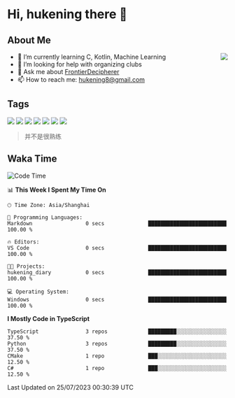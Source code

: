 # Hi, hukening there 👋

## About Me

<a href="#">
  <img align="right" src="https://github-readme-stats-git-masterrstaa-rickstaa.vercel.app/api?username=Tokyo469&count_private=true&show_icons=true&bg_color=15,f2f7fd,E0EAFC" />
</a>

- 🌱 I’m currently learning C, Kotlin, Machine Learning
- 🤔 I’m looking for help with organizing clubs
- 💬 Ask me about [FrontierDecipherer](https://github.com/FrontierDecipherer)
- 📫 How to reach me: hukening8@gmail.com

## Tags

![](https://img.shields.io/badge/-Python-3e74a2?style=flat-square&logo=Python&logoColor=fff)
![](https://img.shields.io/badge/-C++-00579c?style=flat-square&logo=cplusplus&logoColor=fff)
![](https://img.shields.io/badge/-Node.js-339933?style=flat-square&logo=Node.js&logoColor=fff)
![](https://img.shields.io/badge/-React-2d98ce?style=flat-square&logo=React&logoColor=fff)
![](https://img.shields.io/badge/-Linux-000000?style=flat-square&logo=Linux&logoColor=fff)
![](https://img.shields.io/badge/-MySQL-4479A1?style=flat-square&logo=MySQL&logoColor=fff)
![](https://img.shields.io/badge/-MongoDB-47A248?style=flat-square&logo=MongoDB&logoColor=fff)

> 并不是很熟练

## Waka Time

<!--START_SECTION:waka-->
![Code Time](http://img.shields.io/badge/Code%20Time-289%20hrs%2031%20mins-blue)

📊 **This Week I Spent My Time On** 

```text
🕑︎ Time Zone: Asia/Shanghai

💬 Programming Languages: 
Markdown                 0 secs              █████████████████████████   100.00 % 

🔥 Editors: 
VS Code                  0 secs              █████████████████████████   100.00 % 

🐱‍💻 Projects: 
hukening_diary           0 secs              █████████████████████████   100.00 % 

💻 Operating System: 
Windows                  0 secs              █████████████████████████   100.00 % 
```

**I Mostly Code in TypeScript** 

```text
TypeScript               3 repos             █████████░░░░░░░░░░░░░░░░   37.50 % 
Python                   3 repos             █████████░░░░░░░░░░░░░░░░   37.50 % 
CMake                    1 repo              ███░░░░░░░░░░░░░░░░░░░░░░   12.50 % 
C#                       1 repo              ███░░░░░░░░░░░░░░░░░░░░░░   12.50 % 
```




 Last Updated on 25/07/2023 00:30:39 UTC
<!--END_SECTION:waka-->
